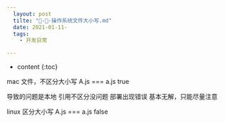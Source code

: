 ```yaml
---
  layout: post
  tilte: "🍎-📁-操作系统文件大小写.md"
  date: 2021-01-11-
  tags: 
    - 开发日常

---
```



* content
{:toc}


mac 文件，不区分大小写 
A.js  === a.js true

导致的问题是本地 引用不区分没问题 部署出现错误
基本无解，只能尽量注意

linux 区分大小写 
A.js === a.js false
